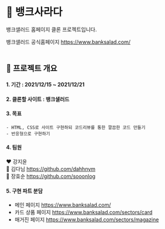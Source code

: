 # 🥗 뱅크사라다
뱅크샐러드 홈페이지 클론 프로젝트입니다.

뱅크샐러드 공식홈페이지 https://www.banksalad.com/
<br><br>

## 📝 프로젝트 개요
#### 1. 기간 : 2021/12/15 ~ 2021/12/21
#### 2. 클론할 사이트 : 뱅크샐러드
#### 3. 목표
    - HTML, CSS로 사이트 구현하되 코드리뷰를 통한 깔끔한 코드 만들기
    - 반응형으로 구현하기
#### 4. 팀원
❤️ 강지윤  <br>
🧡 김다님 https://github.com/dahhnym <br>
💛 장효순 https://github.com/sooonlog <br>

#### 5. 구현 파트 분담
- 메인 페이지 https://www.banksalad.com/
- 카드 상품 페이지 https://www.banksalad.com/sectors/card
- 매거진 페이지 https://www.banksalad.com/sectors/magazine

